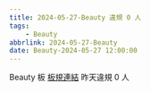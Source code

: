 ```yaml
---
title: 2024-05-27-Beauty 違規 0 人
tags:
    - Beauty
abbrlink: 2024-05-27-Beauty
date: Beauty-2024-05-27 12:00:00
---
```

Beauty 板 [板規連結](https://www.ptt.cc/bbs/Beauty/M.1630069980.A.84B.html)
昨天違規 0 人
